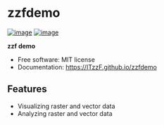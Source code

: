 # zzfdemo


[![image](https://img.shields.io/pypi/v/zzfdemo.svg)](https://pypi.python.org/pypi/zzfdemo)
[![image](https://img.shields.io/conda/vn/conda-forge/zzfdemo.svg)](https://anaconda.org/conda-forge/zzfdemo)


**zzf demo**


-   Free software: MIT license
-   Documentation: https://ITzzF.github.io/zzfdemo
    

## Features

<!-- -   TODO -->
-   Visualizing raster and vector data
-   Analyzing raster and vector data
